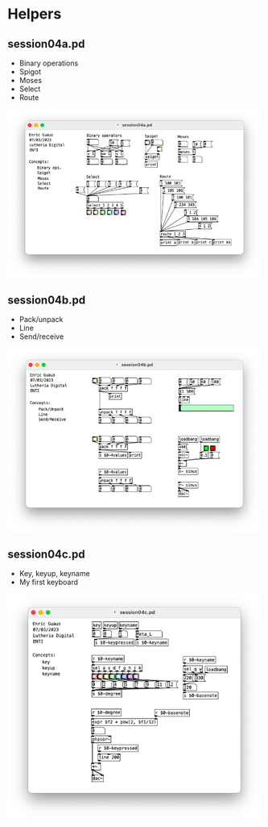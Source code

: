 # Helpers

## session04a.pd 

* Binary operations
* Spigot
* Moses
* Select
* Route

![session04a.png](./session04a.png)

## session04b.pd 

* Pack/unpack
* Line
* Send/receive

![session04b.png](./session04b.png)

## session04c.pd 

* Key, keyup, keyname
* My first keyboard

![session04c.png](./session04c.png)
